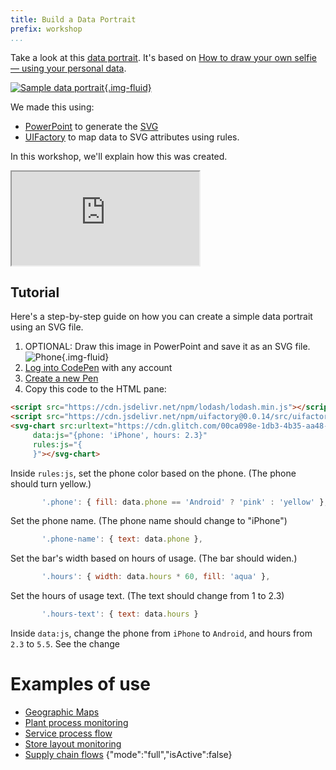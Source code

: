 ```yaml
---
title: Build a Data Portrait
prefix: workshop
...
```


Take a look at this [data portrait](portrait.html). It's based on [How to draw your own selfie — using your personal data](https://ideas.ted.com/how-to-draw-your-own-selfie-using-your-personal-data/).

[![Sample data portrait](sample.svg){.img-fluid}](portrait.html)

We made this using:

- [PowerPoint](https://cdn.glitch.com/00ca098e-1db3-4b35-aa48-6155f65df538%2Fdata-portrait.pptx?v=1623932982031) to generate the
  [SVG](https://cdn.glitch.com/00ca098e-1db3-4b35-aa48-6155f65df538%2Fportrait.svg?v=1623928230671)
- [UIFactory](https://www.npmjs.com/package/uifactory) to map data to SVG attributes using rules.

In this workshop, we'll explain how this was created.

<div class="ratio ratio-16x9">
  <iframe src="https://www.youtube.com/embed/Np50SvvX8UY" allowfullscreen></iframe>
</div>

## Tutorial

Here's a step-by-step guide on how you can create a simple data portrait using an SVG file.

1. OPTIONAL: Draw this image in PowerPoint and save it as an SVG file.
   ![Phone](https://cdn.glitch.com/00ca098e-1db3-4b35-aa48-6155f65df538%2Fphone.svg?v=1623937023597){.img-fluid}
2. [Log into CodePen](https://codepen.io/login) with any account
3. [Create a new Pen](https://codepen.io/pen/)
4. Copy this code to the HTML pane:

```html
<script src="https://cdn.jsdelivr.net/npm/lodash/lodash.min.js"></script>
<script src="https://cdn.jsdelivr.net/npm/uifactory@0.0.14/src/uifactory.js" import="@svg-chart"></script>
<svg-chart src:urltext="https://cdn.glitch.com/00ca098e-1db3-4b35-aa48-6155f65df538%2Fphone.svg?v=1623937023597"
     data:js="{phone: 'iPhone', hours: 2.3}"
     rules:js="{
     }"></svg-chart>
```

Inside `rules:js`, set the phone color based on the phone. (The phone should turn yellow.)

```js
       '.phone': { fill: data.phone == 'Android' ? 'pink' : 'yellow' },
```

Set the phone name. (The phone name should change to "iPhone")

```js
       '.phone-name': { text: data.phone },
```

Set the bar's width based on hours of usage. (The bar should widen.)

```js
       '.hours': { width: data.hours * 60, fill: 'aqua' },
```

Set the hours of usage text. (The text should change from 1 to 2.3)

```js
       '.hours-text': { text: data.hours }
```

Inside `data:js`, change the phone from `iPhone` to `Android`, and hours from `2.3` to `5.5`. See the change

# Examples of use

- [Geographic Maps](https://gramener.com/cartogram/)
- [Plant process monitoring](https://gramener.com/processmonitor/monitor)
- [Service process flow](https://gramener.com/servicerequests/)
- [Store layout monitoring](https://gramener.com/store/retail_store_layout)
- [Supply chain flows](https://gramener.com/store/retail_supply_chain)
{"mode":"full","isActive":false}
